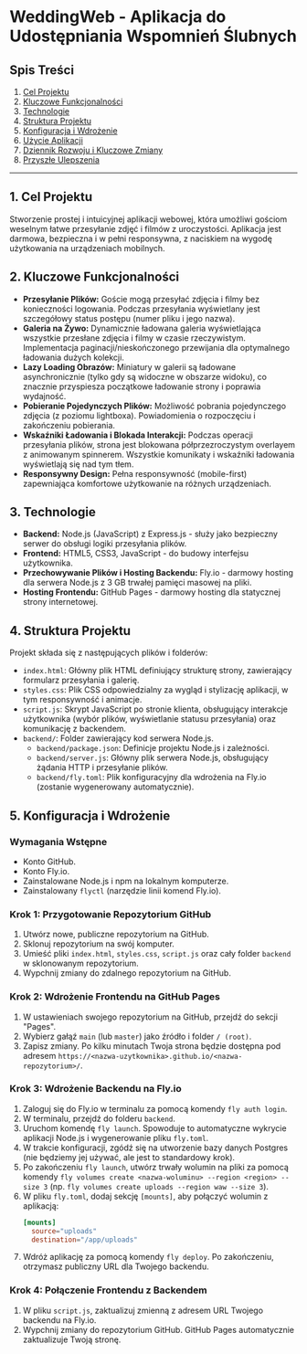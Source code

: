 # WeddingWeb - Aplikacja do Udostępniania Wspomnień Ślubnych

## Spis Treści
1.  [Cel Projektu](#1-cel-projektu)
2.  [Kluczowe Funkcjonalności](#2-kluczowe-funkcjonalności)
3.  [Technologie](#3-technologie)
4.  [Struktura Projektu](#4-struktura-projektu)
5.  [Konfiguracja i Wdrożenie](#5-konfiguracja-i-wdrożenie)
6.  [Użycie Aplikacji](#6-użycie-aplikacji)
7.  [Dziennik Rozwoju i Kluczowe Zmiany](#7-dziennik-rozwoju-i-kluczowe-zmiany)
8.  [Przyszłe Ulepszenia](#8-przyszłe-ulepszenia)

---

## 1. Cel Projektu
Stworzenie prostej i intuicyjnej aplikacji webowej, która umożliwi gościom weselnym łatwe przesyłanie zdjęć i filmów z uroczystości. Aplikacja jest darmowa, bezpieczna i w pełni responsywna, z naciskiem na wygodę użytkowania na urządzeniach mobilnych.

## 2. Kluczowe Funkcjonalności
*   **Przesyłanie Plików:** Goście mogą przesyłać zdjęcia i filmy bez konieczności logowania. Podczas przesyłania wyświetlany jest szczegółowy status postępu (numer pliku i jego nazwa).
*   **Galeria na Żywo:** Dynamicznie ładowana galeria wyświetlająca wszystkie przesłane zdjęcia i filmy w czasie rzeczywistym. Implementacja paginacji/nieskończonego przewijania dla optymalnego ładowania dużych kolekcji.
*   **Lazy Loading Obrazów:** Miniatury w galerii są ładowane asynchronicznie (tylko gdy są widoczne w obszarze widoku), co znacznie przyspiesza początkowe ładowanie strony i poprawia wydajność.
*   **Pobieranie Pojedynczych Plików:** Możliwość pobrania pojedynczego zdjęcia (z poziomu lightboxa). Powiadomienia o rozpoczęciu i zakończeniu pobierania.
*   **Wskaźniki Ładowania i Blokada Interakcji:** Podczas operacji przesyłania plików, strona jest blokowana półprzezroczystym overlayem z animowanym spinnerem. Wszystkie komunikaty i wskaźniki ładowania wyświetlają się nad tym tłem.
*   **Responsywny Design:** Pełna responsywność (mobile-first) zapewniająca komfortowe użytkowanie na różnych urządzeniach.

## 3. Technologie
*   **Backend:** Node.js (JavaScript) z Express.js - służy jako bezpieczny serwer do obsługi logiki przesyłania plików.
*   **Frontend:** HTML5, CSS3, JavaScript - do budowy interfejsu użytkownika.
*   **Przechowywanie Plików i Hosting Backendu:** Fly.io - darmowy hosting dla serwera Node.js z 3 GB trwałej pamięci masowej na pliki.
*   **Hosting Frontendu:** GitHub Pages - darmowy hosting dla statycznej strony internetowej.

## 4. Struktura Projektu
Projekt składa się z następujących plików i folderów:
*   `index.html`: Główny plik HTML definiujący strukturę strony, zawierający formularz przesyłania i galerię.
*   `styles.css`: Plik CSS odpowiedzialny za wygląd i stylizację aplikacji, w tym responsywność i animacje.
*   `script.js`: Skrypt JavaScript po stronie klienta, obsługujący interakcje użytkownika (wybór plików, wyświetlanie statusu przesyłania) oraz komunikację z backendem.
*   `backend/`: Folder zawierający kod serwera Node.js.
    *   `backend/package.json`: Definicje projektu Node.js i zależności.
    *   `backend/server.js`: Główny plik serwera Node.js, obsługujący żądania HTTP i przesyłanie plików.
    *   `backend/fly.toml`: Plik konfiguracyjny dla wdrożenia na Fly.io (zostanie wygenerowany automatycznie).

## 5. Konfiguracja i Wdrożenie

### Wymagania Wstępne
*   Konto GitHub.
*   Konto Fly.io.
*   Zainstalowane Node.js i npm na lokalnym komputerze.
*   Zainstalowany `flyctl` (narzędzie linii komend Fly.io).

### Krok 1: Przygotowanie Repozytorium GitHub
1.  Utwórz nowe, publiczne repozytorium na GitHub.
2.  Sklonuj repozytorium na swój komputer.
3.  Umieść pliki `index.html`, `styles.css`, `script.js` oraz cały folder `backend` w sklonowanym repozytorium.
4.  Wypchnij zmiany do zdalnego repozytorium na GitHub.

### Krok 2: Wdrożenie Frontendu na GitHub Pages
1.  W ustawieniach swojego repozytorium na GitHub, przejdź do sekcji "Pages".
2.  Wybierz gałąź `main` (lub `master`) jako źródło i folder `/ (root)`.
3.  Zapisz zmiany. Po kilku minutach Twoja strona będzie dostępna pod adresem `https://<nazwa-uzytkownika>.github.io/<nazwa-repozytorium>/`.

### Krok 3: Wdrożenie Backendu na Fly.io
1.  Zaloguj się do Fly.io w terminalu za pomocą komendy `fly auth login`.
2.  W terminalu, przejdź do folderu `backend`.
3.  Uruchom komendę `fly launch`. Spowoduje to automatyczne wykrycie aplikacji Node.js i wygenerowanie pliku `fly.toml`.
4.  W trakcie konfiguracji, zgódź się na utworzenie bazy danych Postgres (nie będziemy jej używać, ale jest to standardowy krok).
5.  Po zakończeniu `fly launch`, utwórz trwały wolumin na pliki za pomocą komendy `fly volumes create <nazwa-woluminu> --region <region> --size 3` (np. `fly volumes create uploads --region waw --size 3`).
6.  W pliku `fly.toml`, dodaj sekcję `[mounts]`, aby połączyć wolumin z aplikacją:
    ```toml
    [mounts]
      source="uploads"
      destination="/app/uploads"
    ```
7.  Wdróż aplikację za pomocą komendy `fly deploy`. Po zakończeniu, otrzymasz publiczny URL dla Twojego backendu.

### Krok 4: Połączenie Frontendu z Backendem
1.  W pliku `script.js`, zaktualizuj zmienną z adresem URL Twojego backendu na Fly.io.
2.  Wypchnij zmiany do repozytorium GitHub. GitHub Pages automatycznie zaktualizuje Twoją stronę.
